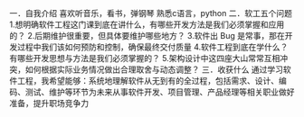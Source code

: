 一．自我介绍
喜欢听音乐，看书，弹钢琴
熟悉c语言，python
二．软工五个问题
1.想明确软件工程这门课到底在讲什么，有哪些开发方法是我们必须掌握和应用的？
2.后期维护很重要，但具体要维护哪些地方？
3.软件出 Bug 是常事，那在开发过程中我们该如何预防和控制，确保最终交付质量
4.软件工程到底在学什么？有哪些开发思想与方法是我们必须掌握的？
5.架构设计中这四座大山常常互相冲突，如何根据实际业务情况做出合理取舍与动态调整？
三．收获什么
通过学习软件工程，我希望能够：
​系统地理解软件从无到有的全过程，包括需求、设计、编码、测试、维护等环节
​为未来从事软件开发、项目管理、产品经理等相关职业做好准备，提升职场竞争力
